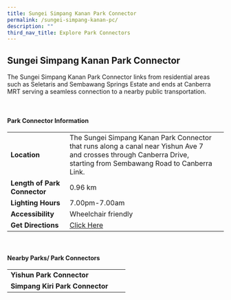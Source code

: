 ```yaml
---
title: Sungei Simpang Kanan Park Connector
permalink: /sungei-simpang-kanan-pc/
description: ""
third_nav_title: Explore Park Connectors
---
```

## Sungei Simpang Kanan Park Connector 


The Sungei Simpang Kanan Park Connector links from residential areas such as Seletaris and Sembawang Springs Estate and ends at Canberra MRT serving a seamless connection to a nearby public transportation.

<br>

#### Park Connector Information

|  |  |  |
| -------- | -------- | -------- |
| **Location** | The Sungei Simpang Kanan Park Connector that runs along a canal near Yishun Ave 7 and crosses through Canberra Drive, starting from Sembawang Road to Canberra Link. |  |
| **Length of Park Connector** | 0.96 km  |  |
| **Lighting Hours** | 7.00pm-7.00am | |
| **Accessibility** | Wheelchair friendly | |
| **Get Directions** |  [Click Here](https://www.onemap.gov.sg/main/v2/?lat=1.4402996196121904&amp;lng=103.82966764239467) | |

<br>


#### Nearby Parks/ Park Connectors

|   |  |  |
| -------- | -------- | -------- |
| **Yishun Park Connector** | | |
| **Simpang Kiri Park Connector** |||
